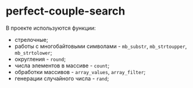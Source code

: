 # perfect-couple-search

В проекте используются функции: 
* стрелочные;
* работы с многобайтовыми символами - `mb_substr`, `mb_strtoupper`, `mb_strtolower`;
* округления - `round`;
* числа элементов в массиве - `count`;
* обработки массивов - `array_values`, `array_filter`;
* генерации случайного числа - `rand`;
